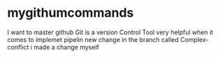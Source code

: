 # mygithumcommands
I want to master github
Git is a version Control Tool very helpful when it comes to implemet pipelin
new change in the branch called Complex-conflict
i made a change myself
